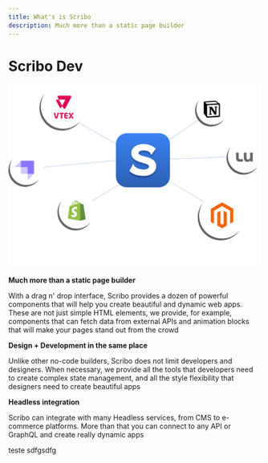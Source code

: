 ```yaml
---
title: What's is Scribo
description: Much more than a static page builder
---
```

# Scribo Dev

![Scribo Integration](assets/integration.png)

**Much more than a static page builder**

With a drag n' drop interface, Scribo provides a dozen of powerful components that will help you create beautiful and dynamic web apps. These are not just simple HTML elements, we provide, for example, components that can fetch data from external APIs and animation blocks that will make your pages stand out from the crowd

**Design + Development in the same place**

Unlike other no-code builders, Scribo does not limit developers and designers. When necessary, we provide all the tools that developers need to create complex state management, and all the style flexibility that designers need to create beautiful apps

**Headless integration**

Scribo can integrate with many Headless services, from CMS to e-commerce platforms. More than that you can connect to any API or GraphQL and create really dynamic apps

teste sdfgsdfg
